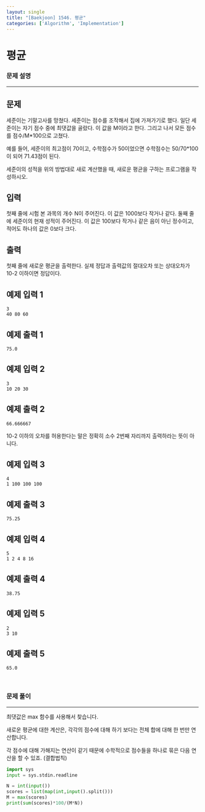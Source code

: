 ```yaml
---
layout: single
title: "[Baekjoon] 1546. 평균"
categories: ['Algorithm', 'Implementation']
---
```




# 평균

### 문제 설명

---

## 문제

세준이는 기말고사를 망쳤다. 세준이는 점수를 조작해서 집에 가져가기로 했다. 일단 세준이는 자기 점수 중에 최댓값을 골랐다. 이 값을 M이라고 한다. 그리고 나서 모든 점수를 점수/M*100으로 고쳤다.

예를 들어, 세준이의 최고점이 70이고, 수학점수가 50이었으면 수학점수는 50/70*100이 되어 71.43점이 된다.

세준이의 성적을 위의 방법대로 새로 계산했을 때, 새로운 평균을 구하는 프로그램을 작성하시오.

## 입력

첫째 줄에 시험 본 과목의 개수 N이 주어진다. 이 값은 1000보다 작거나 같다. 둘째 줄에 세준이의 현재 성적이 주어진다. 이 값은 100보다 작거나 같은 음이 아닌 정수이고, 적어도 하나의 값은 0보다 크다.

## 출력

첫째 줄에 새로운 평균을 출력한다. 실제 정답과 출력값의 절대오차 또는 상대오차가 10-2 이하이면 정답이다.

## 예제 입력 1 

```
3
40 80 60
```

## 예제 출력 1 

```
75.0
```

## 예제 입력 2 

```
3
10 20 30
```

## 예제 출력 2 

```
66.666667
```

10-2 이하의 오차를 허용한다는 말은 정확히 소수 2번째 자리까지 출력하라는 뜻이 아니다.

## 예제 입력 3 

```
4
1 100 100 100
```

## 예제 출력 3 

```
75.25
```

## 예제 입력 4 

```
5
1 2 4 8 16
```

## 예제 출력 4 

```
38.75
```

## 예제 입력 5 

```
2
3 10
```

## 예제 출력 5 

```
65.0
```

<br>

### 문제 풀이

---

 최댓값은 max 함수를 사용해서 찾습니다. 

새로운 평균에 대한 계산은, 각각의 점수에 대해 하기 보다는 전체 합에 대해 한 번만 연산합니다. 

각 점수에 대해 가해지는 연산이 같기 때문에 수학적으로  점수들을 하나로 묶은 다음 연산을 할 수 있죠. (결합법칙)

```python
import sys
input = sys.stdin.readline

N = int(input())
scores = list(map(int,input().split()))
M = max(scores)
print(sum(scores)*100/(M*N))
```

<br>

